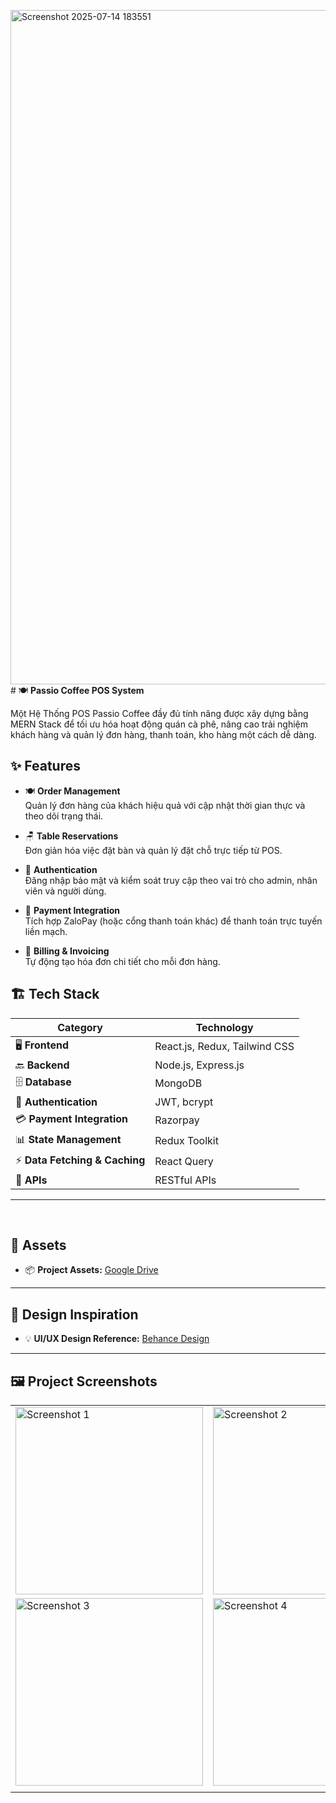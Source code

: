 <img width="1919" height="1079" alt="Screenshot 2025-07-14 183551" src="https://github.com/user-attachments/assets/29f672d9-1d88-4376-bcb9-ebe993587bab" /># 🍽️ **Passio Coffee POS System**  

Một Hệ Thống POS Passio Coffee đầy đủ tính năng được xây dựng bằng MERN Stack để tối ưu hóa hoạt động quán cà phê, nâng cao trải nghiệm khách hàng và quản lý đơn hàng, thanh toán, kho hàng một cách dễ dàng.

## ✨ **Features**

- 🍽️ **Order Management**  
  Quản lý đơn hàng của khách hiệu quả với cập nhật thời gian thực và theo dõi trạng thái.

- 🪑 **Table Reservations**  
  Đơn giản hóa việc đặt bàn và quản lý đặt chỗ trực tiếp từ POS.

- 🔐 **Authentication**  
  Đăng nhập bảo mật và kiểm soát truy cập theo vai trò cho admin, nhân viên và người dùng.

- 💸 **Payment Integration**  
 Tích hợp ZaloPay (hoặc cổng thanh toán khác) để thanh toán trực tuyến liền mạch.

- 🧾 **Billing & Invoicing**  
  Tự động tạo hóa đơn chi tiết cho mỗi đơn hàng.


## 🏗️ **Tech Stack**

| **Category**             | **Technology**                |
|--------------------------|-------------------------------|
| 🖥️ **Frontend**          | React.js, Redux, Tailwind CSS  |
| 🔙 **Backend**           | Node.js, Express.js           |
| 🗄️ **Database**          | MongoDB                       |
| 🔐 **Authentication**    | JWT, bcrypt                   |
| 💳 **Payment Integration**| Razorpay    |
| 📊 **State Management**   | Redux Toolkit                 |
| ⚡ **Data Fetching & Caching** | React Query            |
| 🔗 **APIs**              | RESTful APIs                   |

---
<br>

## 📁 **Assets**

- 📦 **Project Assets:** [Google Drive](.....)

---

## 🎨 **Design Inspiration**

- 💡 **UI/UX Design Reference:** [Behance Design](......)

---

## 🖼️ **Project Screenshots**

<table>
  <tr>
    <td><img src="https://github.com/user-attachments/assets/2991fc27-7bbf-49ec-9842-74251a27632e" alt="Screenshot 1" width="300"/></td>
    <td><img src="https://github.com/user-attachments/assets/b429b3f6-92c3-4ee5-a1a0-dc16bda54669" alt="Screenshot 2" width="300"/></td>
  </tr>
  <tr>
    <td><img src="https://github.com/user-attachments/assets/ac0b402b-df43-4e45-bacc-aa6d7443afb6" alt="Screenshot 3" width="300"/></td>
    <td><img src="https://github.com/user-attachments/assets/054b4d45-ee45-4814-bbe2-e0f1dd3de516" alt="Screenshot 4" width="300"/></td>
  </tr>
  <tr>
    <td></td>
  </tr>
</table>

